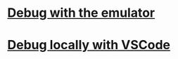 # [Debug with the emulator](../debug-bots-emulator.md)
# [Debug locally with VSCode](../debug-bots-locally-vscode.md)
<!--# [Debug an Azure Service bot](../debug-azure-bot.md)-->